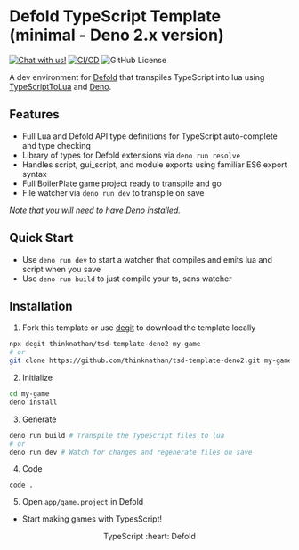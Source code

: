 # Defold TypeScript Template (minimal - Deno 2.x version)

<a href="https://discord.gg/eukcq5m"><img alt="Chat with us!" src="https://img.shields.io/discord/766898804896038942.svg?colorB=7581dc&logo=discord&logoColor=white"></a>
[![CI/CD](https://github.com/thinknathan/tsd-template-deno2/actions/workflows/build.yml/badge.svg)](https://github.com/thinknathan/tsd-template-deno2/actions/workflows/build.yml)
![GitHub License](https://img.shields.io/github/license/thinknathan/tsd-template-deno2)

A dev environment for [Defold](https://defold.com/) that transpiles TypeScript
into lua using
[TypeScriptToLua](https://github.com/TypeScriptToLua/TypeScriptToLua) and
[Deno](https://deno.com/).

## Features

- Full Lua and Defold API type definitions for TypeScript auto-complete and type
  checking
- Library of types for Defold extensions via `deno run resolve`
- Handles script, gui_script, and module exports using familiar ES6 export
  syntax
- Full BoilerPlate game project ready to transpile and go
- File watcher via `deno run dev` to transpile on save

_Note that you will need to have [Deno](https://deno.com/) installed._

## Quick Start

- Use `deno run dev` to start a watcher that compiles and emits lua and script
  when you save
- Use `deno run build` to just compile your ts, sans watcher

## Installation

1. Fork this template or use [degit](https://www.npmjs.com/package/degit) to
   download the template locally

```bash
npx degit thinknathan/tsd-template-deno2 my-game
# or
git clone https://github.com/thinknathan/tsd-template-deno2.git my-game
```

2. Initialize

```bash
cd my-game
deno install
```

3. Generate

```bash
deno run build # Transpile the TypeScript files to lua
# or
deno run dev # Watch for changes and regenerate files on save
```

4. Code

```
code .
```

5. Open `app/game.project` in Defold

- Start making games with TypesScript!

<p align="center" class="h4">
  TypeScript :heart: Defold
</p>
